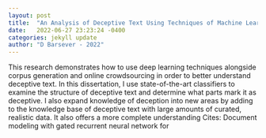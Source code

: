 ```yaml
---
layout: post
title:  "An Analysis of Deceptive Text Using Techniques of Machine Learning, Corpus Generation, and Online Crowdsourcing"
date:   2022-06-27 23:23:24 -0400
categories: jekyll update
author: "D Barsever - 2022"
---
```

This research demonstrates how to use deep learning techniques alongside corpus generation and online crowdsourcing in order to better understand deceptive text. In this dissertation, I use state-of-the-art classifiers to examine the structure of deceptive text and determine what parts mark it as deceptive. I also expand knowledge of deception into new areas by adding to the knowledge base of deceptive text with large amounts of curated, realistic data. It also offers a more complete understanding 
Cites: Document modeling with gated recurrent neural network for
